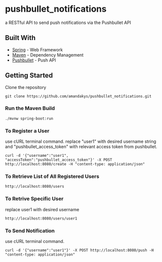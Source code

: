 # pushbullet_notifications

a RESTful API to send push notifications via the Pushbullet API 

## Built With 
* [Spring](https://spring.io) - Web Framework 
* [Maven](https://maven.apache.org/) - Dependency Management
* [Pushbullet](https://www.pushbullet.com) - Push API

## Getting Started

Clone the repository
```
git clone https://github.com/amandakys/pushbullet_notifications.git
```

### Run the Maven Build 
```
./mvnw spring-boot:run
```

### To Register a User
use cURL terminal command.
replace "user1" with desired username string and "pushbullet_access_token" with relevant access token from pushbullet. 
```
curl -d '{"username":"user1", "accessToken":"pushbullet_access_token"}' -X POST http://localhost:8080/create -H "content-type: application/json"
```

### To Retrieve List of All Registered Users 
```
http://localhost:8080/users
```

### To Retrive Specific User
replace user1 with desired username
```
http://localhost:8080/users/user1
```

### To Send Notification 
use cURL terminal command. 
```
curl -d '{"username":"user1"}' -X POST http://localhost:8080/push -H "content-type: application/json"
```
